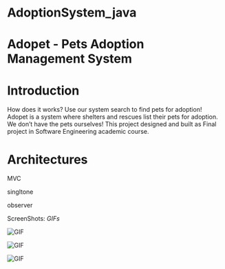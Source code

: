 # AdoptionSystem_java

# Adopet - Pets Adoption Management System

# Introduction
How does it works?
Use our system search to find pets for adoption!
Adopet is a system where shelters and rescues list their pets for adoption. We don’t have the pets ourselves!
This project designed and built as Final project in Software Engineering academic course.

# Architectures
MVC

singltone

observer

ScreenShots:
*GIFs*


![GIF](https://media.giphy.com/media/Tg1cfnLi3tYl3cIFBz/giphy.gif)


![GIF](https://media.giphy.com/media/RMrDHPQfcjtmTAjSjl/giphy.gif)

![GIF](https://media.giphy.com/media/hW4pe35u6nPmhduXu7/giphy.gif)
